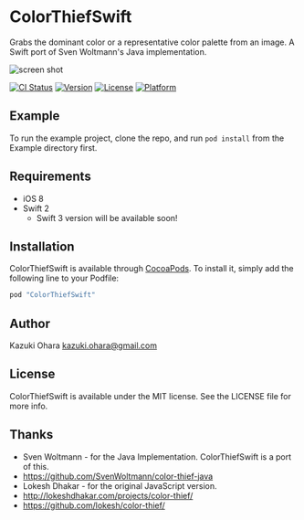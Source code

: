 # ColorThiefSwift

Grabs the dominant color or a representative color palette from an image.
A Swift port of Sven Woltmann's Java implementation.

![screen shot](https://github.com/orchely/ColorThiefSwift/blob/master/screenshot.png?raw=true "screen shot")

[![CI Status](http://img.shields.io/travis/kazuki.ohara@gmail.com/ColorThiefSwift.svg?style=flat)](https://travis-ci.org/kazuki.ohara@gmail.com/ColorThiefSwift)
[![Version](https://img.shields.io/cocoapods/v/ColorThiefSwift.svg?style=flat)](http://cocoapods.org/pods/ColorThiefSwift)
[![License](https://img.shields.io/cocoapods/l/ColorThiefSwift.svg?style=flat)](http://cocoapods.org/pods/ColorThiefSwift)
[![Platform](https://img.shields.io/cocoapods/p/ColorThiefSwift.svg?style=flat)](http://cocoapods.org/pods/ColorThiefSwift)

## Example

To run the example project, clone the repo, and run `pod install` from the Example directory first.

## Requirements

- iOS 8
- Swift 2
  - Swift 3 version will be available soon!

## Installation

ColorThiefSwift is available through [CocoaPods](http://cocoapods.org). To install
it, simply add the following line to your Podfile:

```ruby
pod "ColorThiefSwift"
```

## Author

Kazuki Ohara kazuki.ohara@gmail.com

## License

ColorThiefSwift is available under the MIT license. See the LICENSE file for more info.

## Thanks

- Sven Woltmann - for the Java Implementation. ColorThiefSwift is a port of this.
- https://github.com/SvenWoltmann/color-thief-java
- Lokesh Dhakar - for the original JavaScript version.
- http://lokeshdhakar.com/projects/color-thief/
- https://github.com/lokesh/color-thief/
